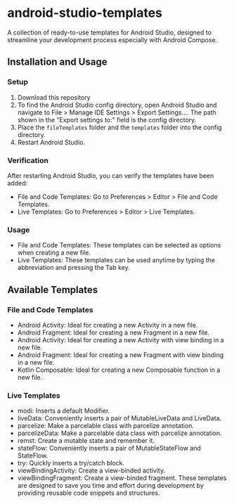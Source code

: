 # android-studio-templates
A collection of ready-to-use templates for Android Studio, designed to streamline your development process especially with Android Compose.

## Installation and Usage
### Setup 
1. Download this repository
2. To find the Android Studio config directory, open Android Studio and navigate to File > Manage IDE Settings > Export Settings.... The path shown in the "Export settings to:" field is the config directory.
3. Place the `fileTemplates` folder and the `templates` folder into the config directory.
4. Restart Android Studio.
### Verification
After restarting Android Studio, you can verify the templates have been added:
- File and Code Templates: Go to Preferences > Editor > File and Code Templates.
- Live Templates: Go to Preferences > Editor > Live Templates.
### Usage
- File and Code Templates: These templates can be selected as options when creating a new file.
- Live Templates: These templates can be used anytime by typing the abbreviation and pressing the Tab key.
## Available Templates
### File and Code Templates
- Android Activity: Ideal for creating a new Activity in a new file.
- Android Fragment: Ideal for creating a new Fragment in a new file.
- Android Activity: Ideal for creating a new Activity with view binding in a new file.
- Android Fragment: Ideal for creating a new Fragment with view binding in a new file.
- Kotlin Composable: Ideal for creating a new Composable function in a new file.
### Live Templates
- modi: Inserts a default Modifier.
- liveData: Conveniently inserts a pair of MutableLiveData and LiveData.
- parcelize: Make a parcelable class with parcelize annotation.
- parcelizeData: Make a parcelable data class with parcelize annotation.
- remst: Create a mutable state and remember it.
- stateFlow: Conveniently inserts a pair of MutableStateFlow and StateFlow.
- try: Quickly inserts a try/catch block.
- viewBindingActivity: Create a view-binded activity.
- viewBindingFragment: Create a view-binded fragment.
These templates are designed to save you time and effort during development by providing reusable code snippets and structures.